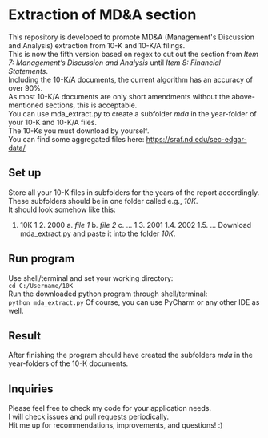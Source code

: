 # Extraction of MD&A section
This repository is developed to promote MD&A (Management's Discussion and Analysis) extraction from 10-K and 10-K/A filings. <br>
This is now the fifth version based on regex to cut out the section from *Item 7: Management’s Discussion and Analysis* until *Item 8: Financial Statements*. <br>
Including the 10-K/A documents, the current algorithm has an accuracy of over 90%.<br>
As most 10-K/A documents are only short amendments without the above-mentioned sections, this is acceptable.<br>
You can use mda_extract.py to create a subfolder *mda* in the year-folder of your 10-K and 10-K/A files.<br>
The 10-Ks you must download by yourself.<br>
You can find some aggregated files here: https://sraf.nd.edu/sec-edgar-data/ 

## Set up
Store all your 10-K files in subfolders for the years of the report accordingly.<br>
These subfolders should be in one folder called e.g., *10K*.<br>
It should look somehow like this:
1. 10K
  1.2. 2000
    a. *file 1*
    b. *file 2*
    c. ...
  1.3. 2001
  1.4. 2002
  1.5. ...
Download mda_extract.py and paste it into the folder *10K*.<br>

## Run program
Use shell/terminal and set your working directory:<br>
`cd C:/Username/10K`<br>
Run the downloaded python program through shell/terminal:<br>
`python mda_extract.py`
Of course, you can use PyCharm or any other IDE as well.

## Result
After finishing the program should have created the subfolders *mda* in the year-folders of the 10-K documents.<br>

## Inquiries
Please feel free to check my code for your application needs.<br>
I will check issues and pull requests periodically. <br>
Hit me up for recommendations, improvements, and questions! :) 
